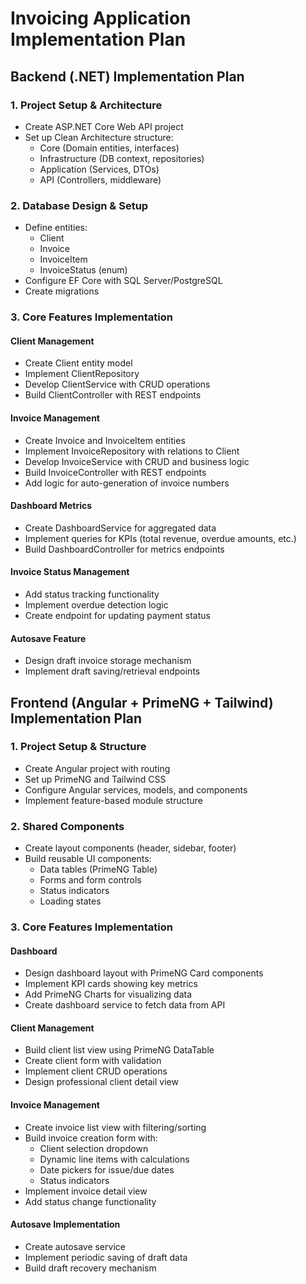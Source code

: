 # Invoicing Application Implementation Plan

## Backend (.NET) Implementation Plan

### 1. Project Setup & Architecture
- Create ASP.NET Core Web API project
- Set up Clean Architecture structure:
  - Core (Domain entities, interfaces)
  - Infrastructure (DB context, repositories)
  - Application (Services, DTOs)
  - API (Controllers, middleware)

### 2. Database Design & Setup
- Define entities:
  - Client
  - Invoice
  - InvoiceItem
  - InvoiceStatus (enum)
- Configure EF Core with SQL Server/PostgreSQL
- Create migrations

### 3. Core Features Implementation

#### Client Management
- Create Client entity model
- Implement ClientRepository
- Develop ClientService with CRUD operations
- Build ClientController with REST endpoints

#### Invoice Management
- Create Invoice and InvoiceItem entities
- Implement InvoiceRepository with relations to Client
- Develop InvoiceService with CRUD and business logic
- Build InvoiceController with REST endpoints
- Add logic for auto-generation of invoice numbers

#### Dashboard Metrics
- Create DashboardService for aggregated data
- Implement queries for KPIs (total revenue, overdue amounts, etc.)
- Build DashboardController for metrics endpoints

#### Invoice Status Management
- Add status tracking functionality
- Implement overdue detection logic
- Create endpoint for updating payment status

#### Autosave Feature
- Design draft invoice storage mechanism
- Implement draft saving/retrieval endpoints

## Frontend (Angular + PrimeNG + Tailwind) Implementation Plan

### 1. Project Setup & Structure
- Create Angular project with routing
- Set up PrimeNG and Tailwind CSS
- Configure Angular services, models, and components
- Implement feature-based module structure

### 2. Shared Components
- Create layout components (header, sidebar, footer)
- Build reusable UI components:
  - Data tables (PrimeNG Table)
  - Forms and form controls
  - Status indicators
  - Loading states

### 3. Core Features Implementation

#### Dashboard
- Design dashboard layout with PrimeNG Card components
- Implement KPI cards showing key metrics
- Add PrimeNG Charts for visualizing data
- Create dashboard service to fetch data from API

#### Client Management
- Build client list view using PrimeNG DataTable
- Create client form with validation
- Implement client CRUD operations
- Design professional client detail view

#### Invoice Management
- Create invoice list view with filtering/sorting
- Build invoice creation form with:
  - Client selection dropdown
  - Dynamic line items with calculations
  - Date pickers for issue/due dates
  - Status indicators
- Implement invoice detail view
- Add status change functionality

#### Autosave Implementation
- Create autosave service
- Implement periodic saving of draft data
- Build draft recovery mechanism 
